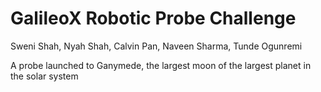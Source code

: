 # GalileoX Robotic Probe Challenge

Sweni Shah, Nyah Shah, Calvin Pan, Naveen Sharma, Tunde Ogunremi

A probe launched to Ganymede, the largest moon of the largest planet in the solar system
